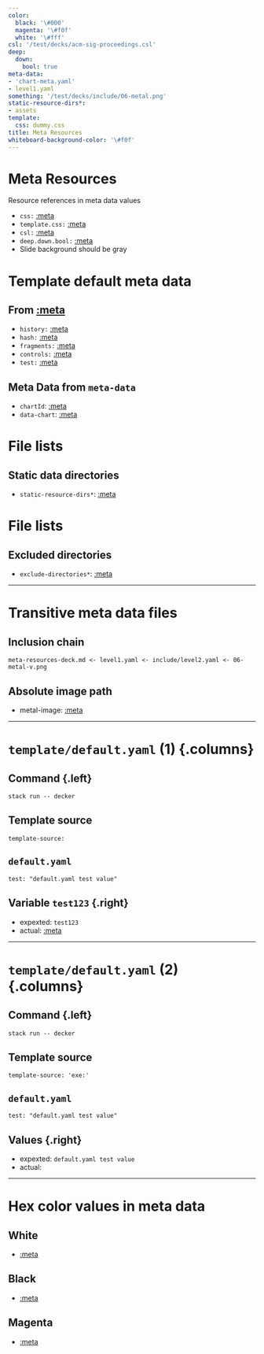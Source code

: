 ```yaml
---
color:
  black: '\#000'
  magenta: '\#f0f'
  white: '\#fff'
csl: '/test/decks/acm-sig-proceedings.csl'
deep:
  down:
    bool: true
meta-data:
- 'chart-meta.yaml'
- level1.yaml
something: '/test/decks/include/06-metal.png'
static-resource-dirs*:
- assets
template:
  css: dummy.css
title: Meta Resources
whiteboard-background-color: '\#f0f'
---
```


# Meta Resources

Resource references in meta data values

-   `css:` [:meta](css)
-   `template.css:` [:meta](template.css)
-   `csl:` [:meta](csl)
-   `deep.down.bool:` [:meta](deep.down.bool)
-   Slide background should be gray

# Template default meta data

## From [:meta](template-source)

-   `history:` [:meta](history)
-   `hash:` [:meta](hash)
-   `fragments:` [:meta](fragments)
-   `controls:` [:meta](fragments)
-   `test:` [:meta](test)

## Meta Data from `meta-data`

-   `chartId`: [:meta](chartId)
-   `data-chart`: [:meta](data-chart)

# File lists

## Static data directories

-   `static-resource-dirs*`: [:meta](static-resource-dirs*)

# File lists

## Excluded directories

-   `exclude-directories*`: [:meta](exclude-directories*)

------------------------------------------------------------------------

# Transitive meta data files

## Inclusion chain

``` {.txt}
meta-resources-deck.md <- level1.yaml <- include/level2.yaml <- 06-metal-v.png
```

## Absolute image path

-   metal-image: [:meta](template.metal-image)

------------------------------------------------------------------------

# `template/default.yaml` (1) {.columns}

## Command {.left}

``` {.sh}
stack run -- decker
```

## Template source

``` {.yaml}
template-source: 
```

## `default.yaml`

``` {.yaml}
test: "default.yaml test value"
```

## Variable `test123` {.right}

-   expexted: `test123`
-   actual: [:meta](test123)

------------------------------------------------------------------------

# `template/default.yaml` (2) {.columns}

## Command {.left}

``` {.sh}
stack run -- decker
```

## Template source

``` {.yaml}
template-source: 'exe:'
```

## `default.yaml`

``` {.yaml}
test: "default.yaml test value"
```

## Values {.right}

-   expexted: `default.yaml test value`
-   actual: [](test)

------------------------------------------------------------------------

# Hex color values in meta data

## White

-   [:meta](color.white)

## Black

-   [:meta](color.black)

## Magenta

-   [:meta](color.magenta)
